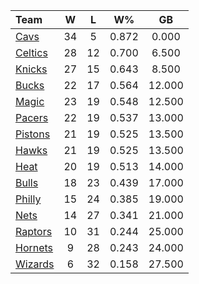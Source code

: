 | Team                            |  W  |  L  |  W%   |   GB   |
|:--------------------------------|:---:|:---:|:-----:|:------:|
| [Cavs](/r/clevelandcavs)        | 34  |  5  | 0.872 | 0.000  |
| [Celtics](/r/bostonceltics)     | 28  | 12  | 0.700 | 6.500  |
| [Knicks](/r/NYKnicks)           | 27  | 15  | 0.643 | 8.500  |
| [Bucks](/r/MkeBucks)            | 22  | 17  | 0.564 | 12.000 |
| [Magic](/r/OrlandoMagic)        | 23  | 19  | 0.548 | 12.500 |
| [Pacers](/r/pacers)             | 22  | 19  | 0.537 | 13.000 |
| [Pistons](/r/DetroitPistons)    | 21  | 19  | 0.525 | 13.500 |
| [Hawks](/r/AtlantaHawks)        | 21  | 19  | 0.525 | 13.500 |
| [Heat](/r/heat)                 | 20  | 19  | 0.513 | 14.000 |
| [Bulls](/r/chicagobulls)        | 18  | 23  | 0.439 | 17.000 |
| [Philly](/r/sixers)             | 15  | 24  | 0.385 | 19.000 |
| [Nets](/r/GoNets)               | 14  | 27  | 0.341 | 21.000 |
| [Raptors](/r/torontoraptors)    | 10  | 31  | 0.244 | 25.000 |
| [Hornets](/r/CharlotteHornets)  |  9  | 28  | 0.243 | 24.000 |
| [Wizards](/r/washingtonwizards) |  6  | 32  | 0.158 | 27.500 |